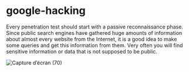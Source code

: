 # google-hacking
Every penetration test should start with a passive reconnaissance phase. Since public search engines have gathered huge amounts of information about almost every website from the Internet, it is a good idea to make some queries and get this information from them. Very often you will find sensitive information or data that is not supposed to be public.

![Capture d’écran (70)](https://github.com/0-plxux/google-hacking/assets/163966277/d8ce3640-ef28-4674-a96b-155e87737be5)


